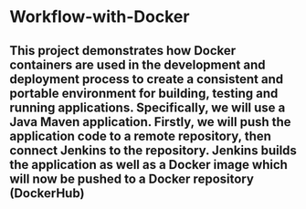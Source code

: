 # Workflow-with-Docker

## This project demonstrates how Docker containers are used in the development and deployment process to create a consistent and portable environment for building, testing and running applications. Specifically, we will use a Java Maven application. Firstly, we will push the application code to a remote repository, then connect Jenkins to the repository. Jenkins builds the application as well as a Docker image which will now be pushed to a Docker repository (DockerHub)
